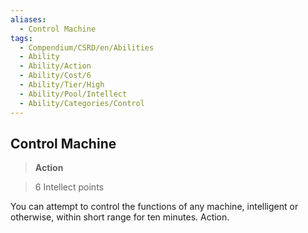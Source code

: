 ```yaml
---
aliases:
  - Control Machine
tags:
  - Compendium/CSRD/en/Abilities
  - Ability
  - Ability/Action
  - Ability/Cost/6
  - Ability/Tier/High
  - Ability/Pool/Intellect
  - Ability/Categories/Control
---
```

  
    
## Control Machine    
>**Action**    
>6 Intellect points  
    
You can attempt to control the functions of any machine, intelligent or otherwise, within short range for ten minutes. Action.
